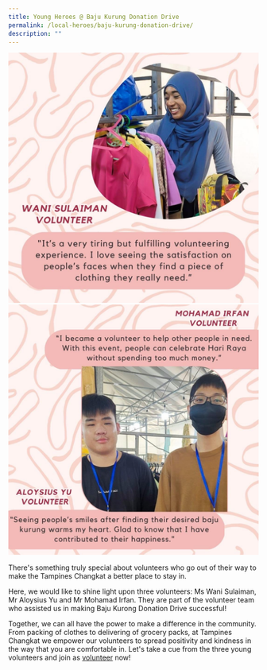 ```yaml
---
title: Young Heroes @ Baju Kurung Donation Drive
permalink: /local-heroes/baju-kurung-donation-drive/
description: ""
---
```

<img style="width:600px" src="/images/wani%20sulaiman.JPG">

<img style="width:600px" src="/images/aloysius%20and%20irfan.JPG">

There's something truly special about volunteers who go out of their way to make the Tampines Changkat a better place to stay in. 

Here, we would like to shine light upon three volunteers: Ms Wani Sulaiman, Mr Aloysius Yu and Mr Mohamad Irfan. They are part of the volunteer team who assisted us in making Baju Kurong Donation Drive successful! 

Together, we can all have the power to make a difference in the community. From packing of clothes to delivering of grocery packs, at Tampines Changkat we empower our volunteers to spread positivity and kindness in the way that you are comfortable in. Let's take a cue from the three young volunteers and join as [volunteer](https://form.gov.sg/63e61a35b1cf750011109bd7) now!